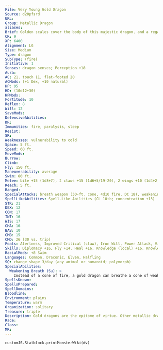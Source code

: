 ```yaml
---
File: Very Young Gold Dragon
Source: d20pfsrd
URL: 
Group: Metallic Dragon
aliases: 
Brief: Golden scales cover the body of this majestic dragon, and a regal crest of horns arches backward above wise and piercing eyes.
CR: 9
XP: 6400
Alignment: LG
Size: Medium
Type: dragon
SubType: (fire)
Initiative: 1
Senses: dragon senses; Perception +18
Aura: 
AC: 21, touch 11, flat-footed 20
ACMods: (+1 Dex, +10 natural)
HP: 95
HD: (10d12+30)
HPMods: 
Fortitude: 10
Reflex: 8
Will: 12
SaveMods: 
DefensiveAbilities: 
DR: 
Immunities: fire, paralysis, sleep
Resist: 
SR: 
Weaknesses: vulnerability to cold
Space: 5 ft.
Speed: 60 ft.
MoveMods: 
Burrow: 
Climb: 
Fly: 150 ft.
Maneuverability: average
Swim: 60 ft.
Melee: bite +15 (1d8+7), 2 claws +15 (1d6+5/19-20), 2 wings +10 (1d4+2)
Reach: 5 ft.
Ranged: 
SpecialAttacks: breath weapon (30-ft. cone, 4d10 fire, DC 18), weakening breath
SpellLikeAbilities: Spell-Like Abilities (CL 10th; concentration +13)  At will-detect evil
STR: 21
DEX: 12
CON: 17
INT: 16
WIS: 17
CHA: 16
BAB: 10
CMB: 15
CMD: 26 (30 vs. trip)
Feats: Alertness, Improved Critical (claw), Iron Will, Power Attack, Vital Strike
Skills: Diplomacy +16, Fly +14, Heal +16, Knowledge (local) +16, Knowledge (religion) +16, Perception +20, Sense Motive +20, Spellcraft +16, Swim +26
RacialMods: +8 Swim
Languages: Common, Draconic, Elven, Halfling
SQ: change shape 3/day (any animal or humanoid; polymorph)
SpecialAbilities:
  Weakening Breath (Su): >
    Instead of a cone of fire, a gold dragon can breathe a cone of weakening gas. Creatures within the cone must succeed on a Fortitude save or take 1 point of Strength damage per age category (Will save half).
SpellsKnown: 
SpellsPrepared: 
SpellDomains: 
Bloodline: 
Environment: plains
Temperature: warm
Organization: solitary
Treasure: triple
Description: Gold dragons are the epitome of virtue. Other metallic dragons revere their gold cousins as the agents of divine forces and the paragons of dragonkind, and often seek them for advice or aid.
Race: 
Class: 
MR: 
---
```

```dataviewjs
customJS.Statblock.printMonsterWiki(dv)
```
